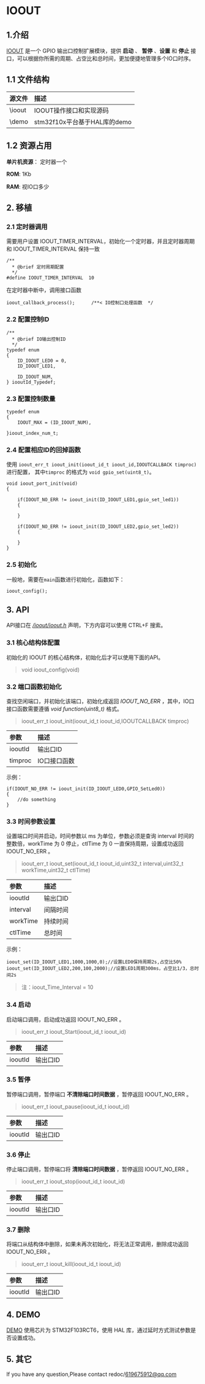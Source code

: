 # IOOUT


## 1.介绍
[IOOUT](https://github.com/redocCheng/IOOUT)  是一个 GPIO 输出口控制扩展模块，提供 **启动** 、 **暂停** 、**设置** 和 **停止** 接口，可以根据你所需的周期、占空比和总时间，更加便捷地管理多个IO口时序。

## 1.1 文件结构

| 源文件               |描述|
| :--------           |:--------  |
| \ioout              | IOOUT操作接口和实现源码 | 
| \demo               | stm32f10x平台基于HAL库的demo | 

## 1.2 资源占用

**单片机资源**： 定时器一个

**ROM**: 1Kb

**RAM**: 视IO口多少

## 2. 移植


### 2.1 定时器调用
需要用户设置 IOOUT_TIMER_INTERVAL，初始化一个定时器，并且定时器周期和 IOOUT_TIMER_INTERVAL  保持一致
```
/**
  * @brief 定时周期配置
  */
#define IOOUT_TIMER_INTERVAL  10

```

在定时器中断中，调用接口函数
```
ioout_callback_process();	   /**< IO控制口处理函数  */

```

### 2.2 配置控制ID
```	
/**
  * @brief IO输出控制ID
  */
typedef enum
{
    ID_IOOUT_LED0 = 0,
    ID_IOOUT_LED1,

    ID_IOOUT_NUM,
} iooutId_Typedef;
```

### 2.3 配置控制数量
```	
typedef enum
{
    IOOUT_MAX = (ID_IOOUT_NUM),

}ioout_index_num_t;

```

### 2.4 配置相应ID的回掉函数
使用 `ioout_err_t ioout_init(ioout_id_t ioout_id,IOOUTCALLBACK timproc)` 进行配置，
其中`timproc` 的格式为 `void gpio_set(uint8_t)`。

```
void ioout_port_init(void)
{
  
    if(IOOUT_NO_ERR != ioout_init(ID_IOOUT_LED1,gpio_set_led1))
    {

    }

    if(IOOUT_NO_ERR != ioout_init(ID_IOOUT_LED2,gpio_set_led2))
    {

    }	
}
```
### 2.5 初始化
一般地，需要在`main`函数进行初始化，函数如下：
```
ioout_config();
```


## 3. API
API接口在 [*/ioout/ioout.h*](https://github.com/redocCheng/IOOUT/tree/master/ioout/ioout.h) 声明，下方内容可以使用 CTRL+F 搜索。

### 3.1 核心结构体配置
初始化的 IOOUT 的核心结构体，初始化后才可以使用下面的API。
> void ioout_config(void)

### 3.2 端口函数初始化
查找空闲端口，并初始化该端口，初始化成返回 *IOOUT_NO_ERR* ，其中，IO口接口函数需要遵循 *void function(uint8_t)* 格式。
>ioout_err_t ioout_init(ioout_id_t ioout_id,IOOUTCALLBACK timproc)


| 参数                |描述|
| :--------           |:--------  |
| iooutId             | 输出口ID | 
| timproc             | IO口接口函数 | 

示例：
```
if(IOOUT_NO_ERR != ioout_init(ID_IOOUT_LED0,GPIO_SetLed0))
{
	//do something
}
```

### 3.3 时间参数设置
设置端口时间并启动，时间参数以 ms 为单位，参数必须是查询 interval  时间的整数倍，workTime 为 0 停止，ctlTime 为 0 一直保持周期，设置成功返回 IOOUT_NO_ERR 。

>ioout_err_t ioout_set(ioout_id_t ioout_id,uint32_t interval,uint32_t workTime,uint32_t ctlTime)

| 参数                |描述|
| :--------           |:--------  |
| iooutId             | 输出口ID | 
| interval            | 间隔时间 | 
| workTime            | 持续时间 | 
| ctlTime             | 总时间 | 

示例：

```
ioout_set(ID_IOOUT_LED1,1000,1000,0);//设置LED0保持周期2s,占空比50%
ioout_set(ID_IOOUT_LED2,200,100,2000);//设置LED1周期300ms，占空比1/3，总时间2s
```
>注：ioout_Time_Interval  = 10

### 3.4 启动
启动端口调用，启动成功返回 IOOUT_NO_ERR 。
>ioout_err_t ioout_Start(ioout_id_t ioout_id)

| 参数                |描述|
| :--------           |:--------  |
| iooutId             | 输出口ID | 

### 3.5 暂停
暂停端口调用，暂停端口 **不清除端口时间数据** ，暂停返回 IOOUT_NO_ERR 。
>ioout_err_t ioout_pause(ioout_id_t ioout_id)

| 参数                |描述|
| :--------           |:--------  |
| iooutId             | 输出口ID | 

### 3.6 停止
停止端口调用，暂停端口将 **清除端口时间数据** ，暂停返回 IOOUT_NO_ERR 。
>ioout_err_t ioout_stop(ioout_id_t ioout_id)

| 参数                |描述|
| :--------           |:--------  |
| iooutId             | 输出口ID | 

### 3.7 删除
将端口从结构体中删除，如果未再次初始化，将无法正常调用，删除成功返回 IOOUT_NO_ERR 。
>ioout_err_t ioout_kill(ioout_id_t ioout_id)

| 参数                |描述|
| :--------           |:--------  |
| iooutId             | 输出口ID | 

## 4. DEMO

[DEMO](https://github.com/redocCheng/IOOUT/tree/master/demo) 使用芯片为 STM32F103RCT6，使用 HAL 库，通过延时方式测试参数是否设置成功。

## 5. 其它
If you have any question,Please contact  redoc/619675912@qq.com
